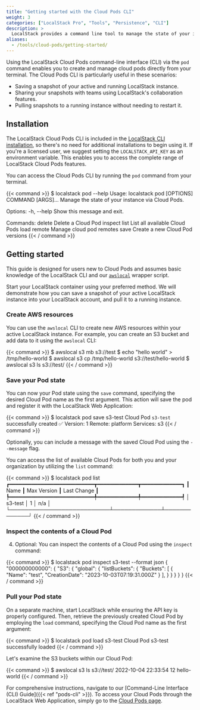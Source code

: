 ```yaml
---
title: "Getting started with the Cloud Pods CLI"
weight: 3
categories: ["LocalStack Pro", "Tools", "Persistence", "CLI"]
description: >
  LocalStack provides a command line tool to manage the state of your instance via Cloud Pods.
aliases:
  - /tools/cloud-pods/getting-started/
---
```


Using the LocalStack Cloud Pods command-line interface (CLI) via the `pod` command enables you to create and manage cloud pods directly from your terminal. The Cloud Pods CLI is particularly useful in these scenarios:

-   Saving a snapshot of your active and running LocalStack instance.
-   Sharing your snapshots with teams using LocalStack's collaboration features.
-   Pulling snapshots to a running instance without needing to restart it.

## Installation

The LocalStack Cloud Pods CLI is included in the [LocalStack CLI installation](https://docs.localstack.cloud/getting-started/installation/#localstack-cli), so there's no need for additional installations to begin using it. If you're a licensed user, we suggest setting the `LOCALSTACK_API_KEY` as an environment variable. This enables you to access the complete range of LocalStack Cloud Pods features.

You can access the Cloud Pods CLI by running the `pod` command from your terminal.

{{< command >}}
$ localstack pod --help
Usage: localstack pod [OPTIONS] COMMAND [ARGS]...
<disable-copy>
  Manage the state of your instance via Cloud Pods.

Options:
  -h, --help  Show this message and exit.

Commands:
  delete    Delete a Cloud Pod
  inspect
  list      List all available Cloud Pods
  load
  remote    Manage cloud pod remotes
  save      Create a new Cloud Pod
  versions
</disable-copy>
{{< / command >}}

## Getting started

This guide is designed for users new to Cloud Pods and assumes basic knowledge of the LocalStack CLI and our [`awslocal`](https://github.com/localstack/awscli-local) wrapper script.

Start your LocalStack container using your preferred method. We will demonstrate how you can save a snapshot of your active LocalStack instance into your LocalStack account, and pull it to a running instance.

### Create AWS resources

You can use the `awslocal` CLI to create new AWS resources within your active LocalStack instance. For example, you can create an S3 bucket and add data to it using the `awslocal` CLI:

{{< command >}}
$ awslocal s3 mb s3://test
$ echo "hello world" > /tmp/hello-world
$ awslocal s3 cp /tmp/hello-world s3://test/hello-world
$ awslocal s3 ls s3://test/
{{< / command >}}

### Save your Pod state

You can now your Pod state using the `save` command, specifying the desired Cloud Pod name as the first argument. This action will save the pod and register it with the LocalStack Web Application:
   
{{< command >}}
$ localstack pod save s3-test
<disable-copy>
Cloud Pod `s3-test` successfully created ✅
Version: 1
Remote: platform
Services: s3
</disable-copy>
{{< / command >}}

Optionally, you can include a message with the saved Cloud Pod using the `--message` flag.

You can access the list of available Cloud Pods for both you and your organization by utilizing the `list` command:

{{< command >}}
$ localstack pod list
<disable-copy>
┏━━━━━━━━━━━━━━━━━━━━━━━━━━━┳━━━━━━━━━━━━━┳━━━━━━━━━━━━━┓
┃ Name                      ┃ Max Version ┃ Last Change ┃
┡━━━━━━━━━━━━━━━━━━━━━━━━━━━╇━━━━━━━━━━━━━╇━━━━━━━━━━━━━┩
│ s3-test                   │ 1           │ n/a         │
└───────────────────────────┴─────────────┴─────────────┘
</disable-copy>
{{< / command >}}

### Inspect the contents of a Cloud Pod

4. Optional: You can inspect the contents of a Cloud Pod using the `inspect` command: 

{{< command >}}
$ localstack pod inspect s3-test --format json
<disable-copy>
{
    "000000000000": {
        "S3": {
            "global": {
                "listBuckets": {
                    "Buckets": [
                        {
                            "Name": "test",
                            "CreationDate": "2023-10-03T07:19:31.000Z"
                        }
                    ],
                }
            }
        }
    }
}
</disable-copy>
{{< / command >}}

### Pull your Pod state

 On a separate machine, start LocalStack while ensuring the API key is properly configured. Then, retrieve the previously created Cloud Pod by employing the `load` command, specifying the Cloud Pod name as the first argument:

{{< command >}}
$ localstack pod load s3-test
<disable-copy>
Cloud Pod s3-test successfully loaded
</disable-copy>
{{< / command >}}

Let's examine the S3 buckets within our Cloud Pod:

{{< command >}}
$ awslocal s3 ls s3://test/
<disable-copy>
2022-10-04 22:33:54         12 hello-world
</disable-copy>
{{< / command >}}

For comprehensive instructions, navigate to our [Command-Line Interface (CLI) Guide]({{< ref "pods-cli" >}}). To access your Cloud Pods through the LocalStack Web Application, simply go to the [Cloud Pods page](https://app.localstack.cloud/pods).
